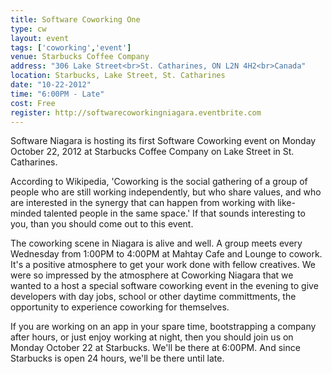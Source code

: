 ```yaml
---
title: Software Coworking One
type: cw
layout: event
tags: ['coworking','event']
venue: Starbucks Coffee Company
address: "306 Lake Street<br>St. Catharines, ON L2N 4H2<br>Canada"
location: Starbucks, Lake Street, St. Catharines
date: "10-22-2012"
time: "6:00PM - Late"
cost: Free
register: http://softwarecoworkingniagara.eventbrite.com
---
```


Software Niagara is hosting its first Software Coworking event on Monday October 22, 2012 at Starbucks Coffee Company on Lake Street in St. Catharines. 

According to Wikipedia, 'Coworking is the social gathering of a group of people who are still working independently, but who share values, and who are interested in the synergy that can happen from working with like-minded talented people in the same space.' If that sounds interesting to you, than you should come out to this event.

The coworking scene in Niagara is alive and well. A group meets every Wednesday from 1:00PM to 4:00PM at Mahtay Cafe and Lounge to cowork. It's a positive atmosphere to get your work done with fellow creatives. We were so impressed by the atmosphere at Coworking Niagara that we wanted to a host a special software coworking event in the evening to give developers with day jobs, school or other daytime committments, the opportunity to experience coworking for themselves.  

If you are working on an app in your spare time, bootstrapping a company after hours, or just enjoy working at night, then you should join us on Monday October 22 at Starbucks. We'll be there at 6:00PM. And since Starbucks is open 24 hours, we'll be there until late.